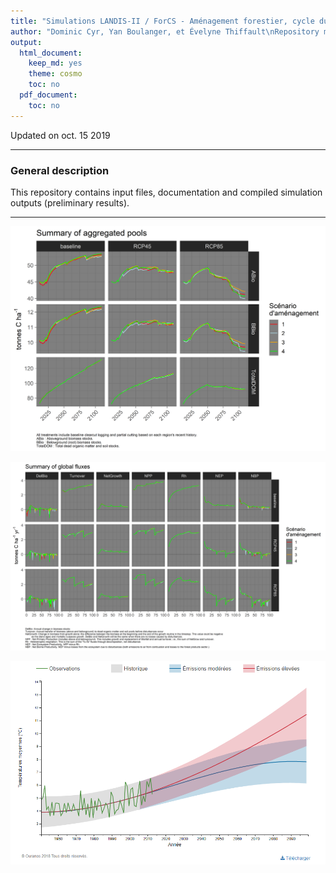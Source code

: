 ```yaml
---
title: "Simulations LANDIS-II / ForCS - Aménagement forestier, cycle du carbone et habitats fauniques"
author: "Dominic Cyr, Yan Boulanger, et Évelyne Thiffault\nRepository maintained by Dominic Cyr"
output:
  html_document:
    keep_md: yes
    theme: cosmo
    toc: no
  pdf_document:
    toc: no
---
```


Updated on oct. 15 2019


-------


### General description

This repository contains input files, documentation and compiled simulation outputs (preliminary results).

-----------

![](figures/pools_Summary_Hereford.png)

  
   
![](figures/fluxes_Summary.png)

  

![](figures/Tmean_Estrie.png)



